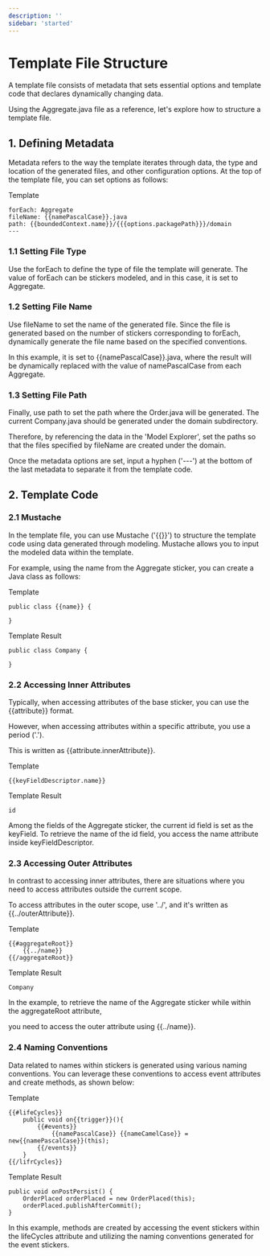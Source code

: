 ```yaml
---
description: ''
sidebar: 'started'
---
```

# Template File Structure
A template file consists of metadata that sets essential options and template code that declares dynamically changing data. 

Using the Aggregate.java file as a reference, let's explore how to structure a template file.

## 1. Defining Metadata
Metadata refers to the way the template iterates through data, the type and location of the generated files, and other configuration options. At the top of the template file, you can set options as follows:

Template
```
forEach: Aggregate
fileName: {{namePascalCase}}.java
path: {{boundedContext.name}}/{{{options.packagePath}}}/domain
---
```

### 1.1 Setting File Type

Use the forEach to define the type of file the template will generate. The value of forEach can be stickers modeled, and in this case, it is set to Aggregate.

### 1.2 Setting File Name

Use fileName to set the name of the generated file. Since the file is generated based on the number of stickers corresponding to forEach, dynamically generate the file name based on the specified conventions. 

In this example, it is set to {{namePascalCase}}.java, where the result will be dynamically replaced with the value of namePascalCase from each Aggregate.

### 1.3 Setting File Path
Finally, use path to set the path where the Order.java will be generated. The current Company.java should be generated under the domain subdirectory. 

Therefore, by referencing the data in the 'Model Explorer', set the paths so that the files specified by fileName are created under the domain.

Once the metadata options are set, input a hyphen ('---') at the bottom of the last metadata to separate it from the template code.


## 2. Template Code

### 2.1 Mustache

In the template file, you can use Mustache ('{{}}') to structure the template code using data generated through modeling. Mustache allows you to input the modeled data within the template.

For example, using the name from the Aggregate sticker, you can create a Java class as follows:

Template
```
public class {{name}} {

}
```
Template Result
```
public class Company {

}
```

### 2.2 Accessing Inner Attributes
Typically, when accessing attributes of the base sticker, you can use the {{attribute}} format.

However, when accessing attributes within a specific attribute, you use a period ('.'). 

This is written as {{attribute.innerAttribute}}.

Template
```
{{keyFieldDescriptor.name}}
```
Template Result
```
id
```
Among the fields of the Aggregate sticker, the current id field is set as the keyField. To retrieve the name of the id field, you access the name attribute inside keyFieldDescriptor.

### 2.3 Accessing Outer Attributes
In contrast to accessing inner attributes, there are situations where you need to access attributes outside the current scope.

To access attributes in the outer scope, use '../', and it's written as {{../outerAttribute}}.

Template
```
{{#aggregateRoot}}
    {{../name}}
{{/aggregateRoot}}
```
Template Result
```
Company
```
In the example, to retrieve the name of the Aggregate sticker while within the aggregateRoot attribute, 

you need to access the outer attribute using {{../name}}.

### 2.4 Naming Conventions

Data related to names within stickers is generated using various naming conventions. You can leverage these conventions to access event attributes and create methods, as shown below:

Template
```
{{#lifeCycles}}
    public void on{{trigger}}(){
        {{#events}}
            {{namePascalCase}} {{nameCamelCase}} = new{{namePascalCase}}(this);
        {{/events}}
    }
{{/lifrCycles}}
```
Template Result
```
public void onPostPersist() {
    OrderPlaced orderPlaced = new OrderPlaced(this);
    orderPlaced.publishAfterCommit();
}
```

In this example, methods are created by accessing the event stickers within the lifeCycles attribute and utilizing the naming conventions generated for the event stickers.